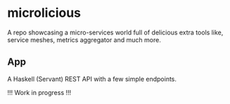 # microlicious

A repo showcasing a micro-services world full of delicious extra tools like,
service meshes, metrics aggregator and much more.

## App

A Haskell (Servant) REST API with a few simple endpoints.

!!! Work in progress !!!
